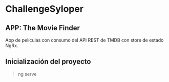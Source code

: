 # ChallengeSyloper

## APP: The Movie Finder

App de películas con consumo del API REST de TMDB con store de estado NgRx.

## Inicialización del proyecto

> ng serve
